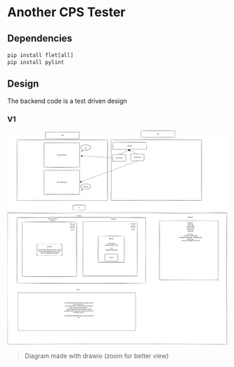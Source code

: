 # Another CPS Tester

## Dependencies

```shell
pip install flet[all]
pip install pylint
```

## Design

The backend code is a test driven design

### V1

<img src="assets/designV1.jpg" width = 500>

> Diagram made with drawio (zoom for better view)
